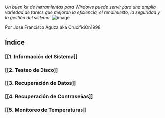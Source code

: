 *Un buen kit de herramientas para Windows puede servir para una amplia variedad de tareas que mejoran la eficiencia, el rendimiento, la seguridad y la gestión del sistema.*
![image](https://github.com/tirirote/kitHerramientasBasicas/assets/84339698/2f9c72a1-a97c-47b8-b363-3957369f33bf)

Por Jose Francisco Aguza aka CrucifixiOn1998
## Índice
### [[1. Información del Sistema]]
### [[2. Testeo de Disco]]
### [[3. Recuperación de Datos]]
### [[4. Recuperación de Contraseñas]]

### [[5. Monitoreo de Temperaturas]]
